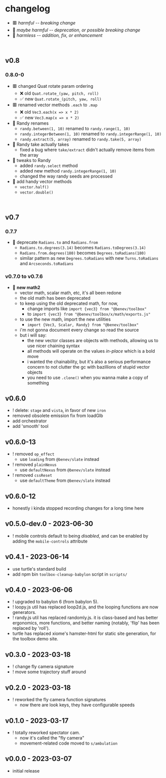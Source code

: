 
# changelog

- 🟥 *harmful -- breaking change*
- 🔶 *maybe harmful -- deprecation, or possible breaking change*
- 🍏 *harmless -- addition, fix, or enhancement*

<br/>

## v0.8

### 0.8.0-0
- 🟥 changed Quat rotate param ordering
  - ❌ old `Quat.rotate_(yaw, pitch, roll)`
  - ✅ new `Quat.rotate_(pitch, yaw, roll)`
- 🟥 renamed vector methods `.each` to `.map`
  - ❌ old `Vec3.each(x => x * 2)`
  - ✅ new `Vec3.map(x => x * 2)`
- 🔶 Randy renames
  - `randy.between(1, 10)` renamed to `randy.range(1, 10)`
  - `randy.integerBetween(1, 10)` renamed to `randy.integerRange(1, 10)`
  - `randy.extract(5, array)` renamed to `randy.take(5, array)`
- 🔶 Randy take actually takes
  - fixed a bug where `take/extract` didn't actually remove items from the array
- 🍏 tweaks to Randy
  - added `randy.select` method
  - added new method `randy.integerRange(1, 10)`
  - changed the way randy seeds are processed
- 🍏 add handy vector methods
  - `vector.half()`
  - `vector.double()`

<br/>

## v0.7

### 0.7.7
- 🔶 deprecate `Radians.to` and `Radians.from`
  - `Radians.to.degrees(3.14)` becomes `Radians.toDegrees(3.14)`
  - `Radians.from.degrees(180)` becomes `Degrees.toRadians(180)`
  - similar pattern as new `Degrees.toRadians` with new `Turns.toRadians` and `Arcseconds.toRadians`

### v0.7.0 to v0.7.6
- 🍏 **new math2**
  - vector math, scalar math, etc, it's all been redone
  - the old math has been deprecated
  - to keep using the old deprecated math, for now,
    - change imports like `import {vec3} from "@benev/toolbox"`
    - to `import {vec3} from "@benev/toolbox/x/math/exports.js"`
  - to use the new math, import the new utilities
    - `import {Vec3, Scalar, Randy} from "@benev/toolbox"`
  - i'm not gonna document every change so read the source
  - but i will say:
    - the new vector classes are objects with methods, allowing us to use nicer chaining syntax
    - all methods will operate on the values *in-place* which is a bold move
    - i wanted the chainability, but it's also a serious performance concern to not clutter the gc with bazillions of stupid vector objects
    - you need to use `.clone()` when you wanna make a copy of something

## v0.6.0

- ! delete: `stage` and `vista`, in favor of new `iron`
- removed obsolete emission fix from loadGlb
- add orchestrator
- add 'smooth' tool

## v0.6.0-13
- ! removed `op_effect`
  - use `loading` from `@benev/slate` instead
- ! removed `plainNexus`
  - use `defaultNexus` from `@benev/slate` instead
- ! removed `cssReset`
  - use `defaultTheme` from `@benev/slate` instead

## v0.6.0-12
- honestly i kinda stopped recording changes for a long time here

## v0.5.0-dev.0 - 2023-06-30
- ! <benev-theater> mobile controls default to being *disabled*, and can be enabled by adding the `mobile-controls` attribute

## v0.4.1 - 2023-06-14
- use turtle's standard build
- add npm bin `toolbox-cleanup-babylon` script in `scripts/`

## v0.4.0 - 2023-06-06
- ! upgraded to babylon 6 (from babylon 5).
- ! loopy.js util has replaced loop2d.js, and the looping functions are now generators.
- ! randy.js util has replaced randomly.js. it is class-based and has better ergonomics, more functions, and better naming (notably, 'flip' has been replaced by 'roll').
- turtle has replaced xiome's hamster-html for static site generation, for the toolbox demo site.

## v0.3.0 - 2023-03-18
- ! change fly camera signature
- ! move some trajectory stuff around

## v0.2.0 - 2023-03-18
- ! reworked the fly camera function signatures
  - now there are look keys, they have configurable speeds

## v0.1.0 - 2023-03-17
- ! totally reworked spectator cam.
  - now it's called the "fly camera"
  - movement-related code moved to `s/ambulation`

## v0.0.0 - 2023-03-07
- initial release
